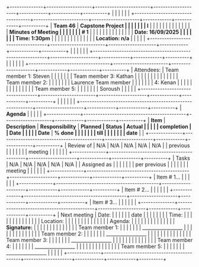 +--------------+-------------------+-----------------------+--------------------+------------+------------+----------+
|                                                          |                    |            |            |          |
+----------------------------------+-----------------------+--------------------+------------+------------+----------+
| **Team 46**                      | **Capstone Project    |                    |            |            |          |
|                                  | I**                   |                    |            |            |          |
|                                  |                       |                    |            |            |          |
|                                  | **Minutes of Meeting  |                    |            |            |          |
|                                  | \# 1**                |                    |            |            |          |
|                                  |                       |                    |            |            |          |
|                                  | **Date: 16/09/2025    |                    |            |            |          |
|                                  | Time: 1:30pm**        |                    |            |            |          |
|                                  |                       |                    |            |            |          |
|                                  | **Location: n/a**     |                    |            |            |          |
+----------------------------------+-----------------------+--------------------+------------+------------+----------+
|                                                          |                    |            |            |          |
+----------------------------------------------------------+--------------------+------------+------------+----------+
|                                                          |                    |            |            |          |
+----------------------------------+-----------------------+--------------------+------------+------------+----------+
| Attendees:                       | Team member 1: Steven |                    |            |            |          |
|                                  | Team member 3: Kathan |                    |            |            |          |
|                                  |                       |                    |            |            |          |
|                                  | Team member 2:        |                    |            |            |          |
|                                  | Laurence Team member  |                    |            |            |          |
|                                  | 4: Kenan              |                    |            |            |          |
|                                  |                       |                    |            |            |          |
|                                  | Team member 5:        |                    |            |            |          |
|                                  | Soroush               |                    |            |            |          |
+----------------------------------+-----------------------+--------------------+------------+------------+----------+
|                                                          |                    |            |            |          |
+----------------------------------------------------------+--------------------+------------+------------+----------+
| **Agenda**                                               |                    |            |            |          |
+--------------+-------------------------------------------+--------------------+------------+------------+----------+
| **Item**     | **Description**                           | **Responsibility** | **Planned  | **Status** | **Actual |
|              |                                           |                    | completion |            | Date**   |
|              |                                           |                    | Date**     | **% done   |          |
|              |                                           |                    |            | till       |          |
|              |                                           |                    |            | date**     |          |
+--------------+-------------------------------------------+--------------------+------------+------------+----------+
| Review of    | N/A                                       | N/A                | N/A        | N/A        | N/A      |
| previous     |                                           |                    |            |            |          |
| meeting      |                                           |                    |            |            |          |
+--------------+-------------------------------------------+--------------------+------------+------------+----------+
| Tasks        | N/A                                       | N/A                | N/A        | N/A        | N/A      |
| Assigned as  |                                           |                    |            |            |          |
| per previous |                                           |                    |            |            |          |
| meeting      |                                           |                    |            |            |          |
+--------------+-------------------------------------------+--------------------+------------+------------+----------+
| Item \# 1... |                                           |                    |            |            |          |
+--------------+-------------------------------------------+--------------------+------------+------------+----------+
| Item \# 2... |                                           |                    |            |            |          |
+--------------+-------------------------------------------+--------------------+------------+------------+----------+
| Item \# 3... |                                           |                    |            |            |          |
+--------------+-------------------------------------------+--------------------+------------+------------+----------+
| Next meeting | Date:                                     |                    |            |            |          |
| date         |                                           |                    |            |            |          |
|              | Time:                                     |                    |            |            |          |
|              |                                           |                    |            |            |          |
|              | Location:                                 |                    |            |            |          |
|              |                                           |                    |            |            |          |
|              | Agenda:                                   |                    |            |            |          |
|              |                                           |                    |            |            |          |
|              | **Signature:**                            |                    |            |            |          |
|              |                                           |                    |            |            |          |
|              | Team member 1:                            |                    |            |            |          |
|              | \_\_\_\_\_\_\_\_\_\_\_\_\_\_\_\_\_        |                    |            |            |          |
|              |                                           |                    |            |            |          |
|              | Team member 2:                            |                    |            |            |          |
|              | \_\_\_\_\_\_\_\_\_\_\_\_\_\_\_\_\_        |                    |            |            |          |
|              |                                           |                    |            |            |          |
|              | Team member 3:                            |                    |            |            |          |
|              | \_\_\_\_\_\_\_\_\_\_\_\_\_\_\_\_\_        |                    |            |            |          |
|              |                                           |                    |            |            |          |
|              | Team member 4:                            |                    |            |            |          |
|              | \_\_\_\_\_\_\_\_\_\_\_\_\_\_\_\_\_        |                    |            |            |          |
|              |                                           |                    |            |            |          |
|              | Team member 5:                            |                    |            |            |          |
|              | \_\_\_\_\_\_\_\_\_\_\_\_\_\_\_\_\_        |                    |            |            |          |
+--------------+-------------------------------------------+--------------------+------------+------------+----------+
